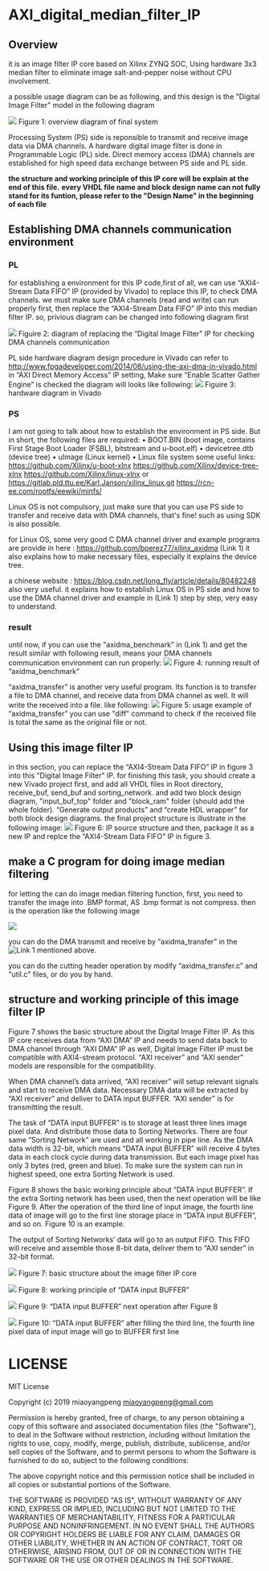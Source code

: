 # AXI_digital_median_filter_IP

## Overview
it is an image filter IP core based on Xilinx ZYNQ SOC, Using hardware 3x3 median filter to eliminate image salt-and-pepper noise without CPU involvement. 

a possible usage diagram can be as following, and this design is the "Digital Image Filter" model in the following diagram

![](image/32.PNG) 
Figure 1: overview diagram of final system

Processing System (PS) side is reponsible to transmit and receive image data via DMA channels. A hardware digital image filter is done in Programmable Logic (PL) side. Direct memory access (DMA) channels are established for high speed data exchange between PS side and PL side. 

**the structure and working principle of this IP core will be explain at the end of this file.**
**every VHDL file name and block design name can not fully stand for its funtion, please refer to the "Design Name" in the beginning of each file**

## Establishing DMA channels communication environment

### PL

for establishing a environment for this IP code,first of all, we can use “AXI4-Stream Data FIFO” IP (provided by Vivado) to replace this IP, to check DMA channels. we must make sure DMA channels (read and write) can run properly first, then replace the “AXI4-Stream Data FIFO” IP into this median filter IP.
so, privious diagram can be changed into following diagram first

![](image/58.PNG) 
Figuire 2: diagram of replacing the “Digital Image Filter” IP for checking DMA channels communication

PL side hardware diagram design procedure in Vivado can refer to http://www.fpgadeveloper.com/2014/08/using-the-axi-dma-in-vivado.html
in “AXI Direct Memory Access” IP setting,	Make sure “Enable Scatter Gather Engine” is checked
the diagram will looks like following:
![](image/77.PNG) 
Figuire 3: hardware diagram in Vivado

### PS

I am not going to talk about how to establish the environment in PS side. But in short, the following files are required:
•	BOOT.BIN (boot image, contains First Stage Boot Loader (FSBL), bitstream and u-boot.elf)
•	devicetree.dtb (device tree)
•	uImage (Linux kernel)
•	Linux file system 
some useful links: 
 https://github.com/Xilinx/u-boot-xlnx
 https://github.com/Xilinx/device-tree-xlnx
 https://github.com/Xilinx/linux-xlnx or https://gitlab.pld.ttu.ee/Karl.Janson/xilinx_linux.git
 https://rcn-ee.com/rootfs/eewiki/minfs/
 
Linux OS is not compulsory, just make sure that you can use PS side to transfer and receive data with DMA channels, that's fine! such as using SDK is also possible.
 
for Linux OS, some very good C DMA channel driver and example programs are provide in here :
https://github.com/bperez77/xilinx_axidma (Link 1)
it also explains how to make necessary files, especially it explains the device tree.

a chinese website : https://blog.csdn.net/long_fly/article/details/80482248  also very useful. it explains how to establish Linux OS in PS side and how to use the DMA channel driver and example in (Link 1) step by step, very easy to understand.

### result

until now, if you can use the "axidma_benchmark" in (Link 1) and get the result similar with following result, means your DMA channels communication environment can run properly:
![](image/91.PNG) 
Figure 4: running result of “axidma_benchmark”

 “axidma_transfer” is another very useful program. Its function is to transfer a file to DMA channel, and receive data from DMA channel as well. It will write the received into a file. like following:
![](image/92.PNG) 
Figure 5: usage example of “axidma_transfer”
you can use "diff" command to check if the received file is total the same as the original file or not.

## Using this image filter IP
in this section, you can replace the “AXI4-Stream Data FIFO” IP in figure 3 into this "Digital Image Filter" IP. 
for finishing this task, you should create a new Vivado project first, and add all VHDL files in Root directory, receive_buf, send_buf and sorting_network. and add two block design diagram, "input_buf_top" folder and "block_ram" folder (should add the whole folder). “Generate output products” and “create HDL wrapper” for both block design diagrams. the final project structure is illustrate in the following image:
![](image/93.PNG) 
Figure 6: IP source structure 
and then, package it as a new IP and replce the “AXI4-Stream Data FIFO” IP in figure 3.

## make a C program for doing image median filtering 

for letting the can do image median filtering function, first, you need to transfer the image into .BMP format, AS .bmp format is not compress.
then is the operation like the following image

![](image/77.PNG) 

you can do the DMA transmit and receive by “axidma_transfer” in the ![Link 1 ](https://github.com/bperez77/xilinx_axidma) mentioned above. 

you can do the cutting header operation by modify “axidma_transfer.c” and "util.c" files, or do you by hand.

## structure and working principle of this image filter IP

Figure 7 shows the basic structure about the Digital Image Filter IP. As this IP core receives data from “AXI DMA” IP and needs to send data back to DMA channel through “AXI DMA” IP as well, Digital Image Filter IP must be compatible with AXI4-stream protocol. “AXI receiver” and “AXI sender” models are responsible for the compatibility.

When DMA channel’s data arrived, “AXI receiver” will setup relevant signals and start to receive DMA data. Necessary DMA data will be extracted by “AXI receiver” and deliver to DATA input BUFFER. “AXI sender” is for transmitting the result. 

The task of “DATA input BUFFER” is to storage at least three lines image pixel data. And distribute those data to Sorting Networks. There are four same “Sorting Network” are used and all working in pipe line. As the DMA data width is 32-bit, which means “DATA input BUFFER” will receive 4 bytes data in each clock cycle during data transmission. But each image pixel has only 3 bytes (red, green and blue). To make sure the system can run in highest speed, one extra Sorting Network is used.

Figure 8 shows the basic working principle about “DATA input BUFFER”. If the extra Sorting network has been used, then the next operation will be like Figure 9. After the operation of the third line of input image, the fourth line data of image will go to the first line storage place in “DATA input BUFFER”, and so on. Figure 10 is an example. 

The output of Sorting Networks’ data will go to an output FIFO. This FIFO will receive and assemble those 8-bit data, deliver them to “AXI sender” in 32-bit format.

![](image/1.PNG) 
Figure 7: basic structure about the image filter IP core

![](image/24.PNG) 
Figure 8: working principle of “DATA input BUFFER”

![](image/25.PNG) 
Figure 9: “DATA input BUFFER” next operation after Figure 8

![](image/26.PNG) 
Figure 10: “DATA input BUFFER” after filling the third line, the fourth line pixel data of input image will go to BUFFER first line

# LICENSE

MIT License

Copyright (c) 2019 miaoyangpeng <miaoyangpeng@gmail.com>

Permission is hereby granted, free of charge, to any person obtaining a copy
of this software and associated documentation files (the "Software"), to deal
in the Software without restriction, including without limitation the rights
to use, copy, modify, merge, publish, distribute, sublicense, and/or sell
copies of the Software, and to permit persons to whom the Software is
furnished to do so, subject to the following conditions:

The above copyright notice and this permission notice shall be included in all
copies or substantial portions of the Software.

THE SOFTWARE IS PROVIDED "AS IS", WITHOUT WARRANTY OF ANY KIND, EXPRESS OR
IMPLIED, INCLUDING BUT NOT LIMITED TO THE WARRANTIES OF MERCHANTABILITY,
FITNESS FOR A PARTICULAR PURPOSE AND NONINFRINGEMENT. IN NO EVENT SHALL THE
AUTHORS OR COPYRIGHT HOLDERS BE LIABLE FOR ANY CLAIM, DAMAGES OR OTHER
LIABILITY, WHETHER IN AN ACTION OF CONTRACT, TORT OR OTHERWISE, ARISING FROM,
OUT OF OR IN CONNECTION WITH THE SOFTWARE OR THE USE OR OTHER DEALINGS IN THE
SOFTWARE.
